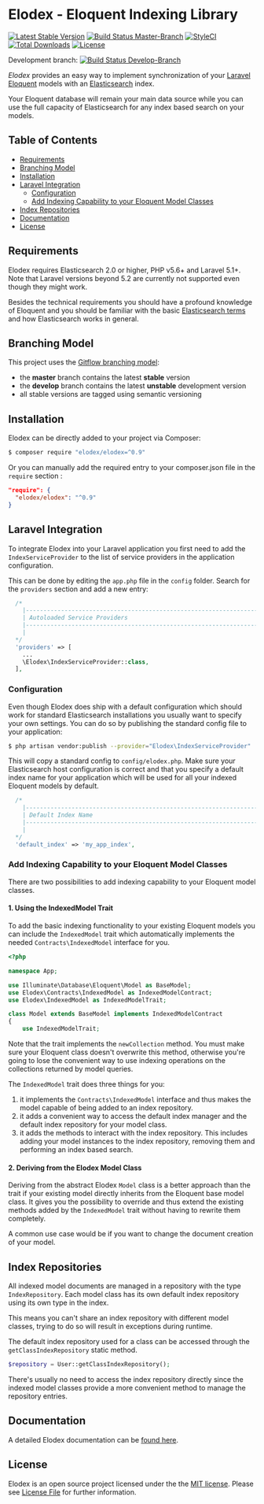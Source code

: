 # Elodex - **Elo**quent In**dex**ing Library

[![Latest Stable Version](https://poser.pugx.org/elodex/elodex/v/stable)](https://packagist.org/packages/elodex/elodex)
[![Build Status Master-Branch](https://travis-ci.org/Elodex/Elodex.svg?branch=master)](https://travis-ci.org/Elodex/Elodex)
[![StyleCI](https://styleci.io/repos/56262906/shield)](https://styleci.io/repos/56262906)
[![Total Downloads](https://poser.pugx.org/elodex/elodex/downloads)](https://packagist.org/packages/elodex/elodex)
[![License](https://poser.pugx.org/elodex/elodex/license)](https://packagist.org/packages/elodex/elodex)

Development branch: [![Build Status Develop-Branch](https://travis-ci.org/Elodex/Elodex.svg?branch=develop)](https://travis-ci.org/Elodex/Elodex)

_Elodex_ provides an easy way to implement synchronization of your [Laravel Eloquent][Laravel Eloquent] models with an [Elasticsearch][Elasticsearch] index.

Your Eloquent database will remain your main data source while you can use the full capacity of Elasticsearch for any index based search on your models.


## Table of Contents
- [Requirements](#requirements)
- [Branching Model](#branching-model)
- [Installation](#installation)
- [Laravel Integration](#laravel-integration)
  * [Configuration](#configuration)
  * [Add Indexing Capability to your Eloquent Model Classes](#add-indexing-capability-to-your-eloquent-model-classes)
- [Index Repositories](#index-repositories)
- [Documentation](#documentation)
- [License](#license)


## Requirements

Elodex requires Elasticsearch 2.0 or higher, PHP v5.6+ and Laravel 5.1+. Note that Laravel versions beyond 5.2 are currently not supported even though they might work.

Besides the technical requirements you should have a profound knowledge of Eloquent and you should be familiar with the basic [Elasticsearch terms][Elasticsearch terms] and how Elasticsearch works in general.


## Branching Model

This project uses the [Gitflow branching model][gitflow]:
- the **master** branch contains the latest **stable** version
- the **develop** branch contains the latest **unstable** development version
- all stable versions are tagged using semantic versioning


## Installation

Elodex can be directly added to your project via Composer:
```bash
$ composer require "elodex/elodex=^0.9"
```
Or you can manually add the required entry to your composer.json file in the `require` section :
```json
"require": {
  "elodex/elodex": "^0.9"
}
```


## Laravel Integration

To integrate Elodex into your Laravel application you first need to add the `IndexServiceProvider` to the list of service providers in the application configuration.

This can be done by editing the `app.php` file in the `config` folder. Search for the `providers` section and add a new entry:
```php
  /*
    |--------------------------------------------------------------------------
    | Autoloaded Service Providers
    |--------------------------------------------------------------------------
    |
  */
  'providers' => [
    ...
    \Elodex\IndexServiceProvider::class,
  ],
```


### Configuration
Even though Elodex does ship with a default configuration which should work for standard Elasticsearch installations you usually want to specify your own settings.
You can do so by publishing the standard config file to your application:
```bash
$ php artisan vendor:publish --provider="Elodex\IndexServiceProvider"
```
This will copy a standard config to ``config/elodex.php``. Make sure your Elasticsearch host configuration is correct and that you specify a default index name for your application which will be used for all your indexed Eloquent models by default.
```php
  /*
    |--------------------------------------------------------------------------
    | Default Index Name
    |--------------------------------------------------------------------------
    |
  */
  'default_index' => 'my_app_index',
```


### Add Indexing Capability to your Eloquent Model Classes
There are two possibilities to add indexing capability to your Eloquent model classes.


#### 1. Using the IndexedModel Trait
To add the basic indexing functionality to your existing Eloquent models you can include the `IndexedModel` trait which automatically implements the needed `Contracts\IndexedModel` interface for you.
```php
<?php

namespace App;

use Illuminate\Database\Eloquent\Model as BaseModel;
use Elodex\Contracts\IndexedModel as IndexedModelContract;
use Elodex\IndexedModel as IndexedModelTrait;

class Model extends BaseModel implements IndexedModelContract
{
    use IndexedModelTrait;
```

Note that the trait implements the `newCollection` method. You must make sure your Eloquent class doesn't overwrite this method, otherwise you're going to lose the convenient way to use indexing operations on the collections returned by model queries.

The `IndexedModel` trait does three things for you:

1. it implements the `Contracts\IndexedModel` interface and thus makes the model capable of being added to an index repository.
2. it adds a convenient way to access the default index manager and the default index repository for your model class.
3. it adds the methods to interact with the index repository. This includes adding your model instances to the index repository, removing them and performing an index based search.


#### 2. Deriving from the Elodex Model Class
Deriving from the abstract Elodex `Model` class is a better approach than the trait if your existing model directly inherits from the Eloquent base model class.
It gives you the possibility to override and thus extend the existing methods added by the `IndexedModel` trait without having to rewrite them completely.

A common use case would be if you want to change the document creation of your model.


## Index Repositories

All indexed model documents are managed in a repository with the type `IndexRepository`. Each model class has its own default index repository using its own type in the index.

This means you can't share an index repository with different model classes, trying to do so will result in exceptions during runtime.

The default index repository used for a class can be accessed through the `getClassIndexRepository` static method.

```php
$repository = User::getClassIndexRepository();
```

There's usually no need to access the index repository directly since the indexed model classes provide a more convenient method to manage the repository entries.


## Documentation
A detailed Elodex documentation can be [found here][Elodex Documentation].


## License

Elodex is an open source project licensed under the the [MIT license](http://opensource.org/licenses/MIT).
Please see [License File](LICENSE.txt) for further information.


[gitflow]: http://nvie.com/posts/a-successful-git-branching-model/ "Gitflow Branching model"
[Laravel Eloquent]: https://laravel.com/docs/5.2/eloquent "Laravel Eloquent"
[Elasticsearch]: https://www.elastic.co/guide/ "Elasticsearch Docs"
[Elasticsearch terms]: https://www.elastic.co/guide/en/elasticsearch/reference/current/glossary.html "Elasticsearch Glossary of terms"
[Elodex]: https://github.com/elodex/Elodex "Elodex"
[Elodex Documentation]: https://github.com/Elodex/Documentation/blob/develop/00_TOC.md "Elodex Documentation"
